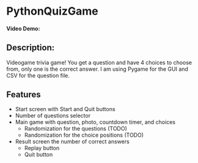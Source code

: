 # PythonQuizGame

#### Video Demo: <URL HERE>
## Description:
Videogame trivia game! You get a question and have 4 choices to choose from, only one is the correct answer.
I am using Pygame for the GUI and CSV for the question file.
## Features
- Start screen with Start and Quit buttons
- Number of questions selector
- Main game with question, photo, countdown timer, and choices
    - Randomization for the questions (TODO)
    - Randomization for the choice positions (TODO)
- Result screen the number of correct answers
    - Replay button
    - Quit button
